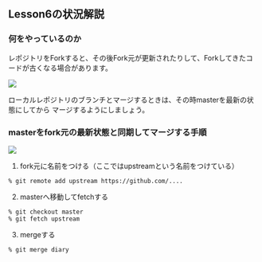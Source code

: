 ## Lesson6の状況解説

### 何をやっているのか
レポジトリをForkすると、その後Fork元が更新されたりして、Forkしてきたコードが古くなる場合があります。

![](img/fork_merge2.png)

ローカルレポジトリのブランチとマージするときは、その時masterを最新の状態にしてから
マージするようにしましょう。

### masterをfork元の最新状態と同期してマージする手順
![](img/fork_merge3.png)

1. fork元に名前をつける（ここではupstreamという名前をつけている）

  ```
% git remote add upstream https://github.com/....  
  ```
  
2. masterへ移動してfetchする
 
  ```
  % git checkout master
  % git fetch upstream
  ```
  
3. mergeする
 
  ```
  % git merge diary

  ```
